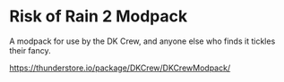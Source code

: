 # Risk of Rain 2 Modpack
A modpack for use by the DK Crew, and anyone else who finds it tickles their fancy.

https://thunderstore.io/package/DKCrew/DKCrewModpack/
